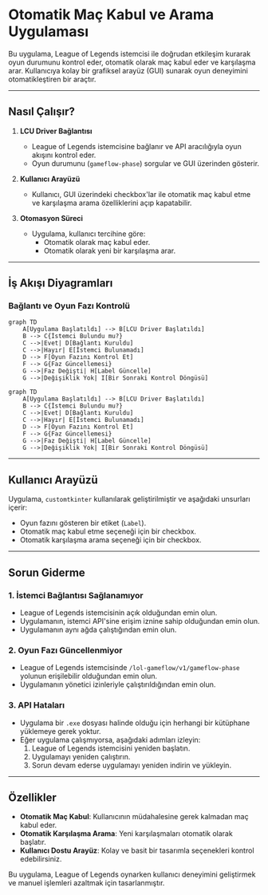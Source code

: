 
# Otomatik Maç Kabul ve Arama Uygulaması

Bu uygulama, League of Legends istemcisi ile doğrudan etkileşim kurarak oyun durumunu kontrol eder, otomatik olarak maç kabul eder ve karşılaşma arar. Kullanıcıya kolay bir grafiksel arayüz (GUI) sunarak oyun deneyimini otomatikleştiren bir araçtır.

---

## Nasıl Çalışır?

1. **LCU Driver Bağlantısı**
   - League of Legends istemcisine bağlanır ve API aracılığıyla oyun akışını kontrol eder.
   - Oyun durumunu (`gameflow-phase`) sorgular ve GUI üzerinden gösterir.

2. **Kullanıcı Arayüzü**
   - Kullanıcı, GUI üzerindeki checkbox'lar ile otomatik maç kabul etme ve karşılaşma arama özelliklerini açıp kapatabilir.

3. **Otomasyon Süreci**
   - Uygulama, kullanıcı tercihine göre:
     - Otomatik olarak maç kabul eder.
     - Otomatik olarak yeni bir karşılaşma arar.

---

## İş Akışı Diyagramları

### Bağlantı ve Oyun Fazı Kontrolü

```mermaid
graph TD
    A[Uygulama Başlatıldı] --> B[LCU Driver Başlatıldı]
    B --> C{İstemci Bulundu mu?}
    C -->|Evet| D[Bağlantı Kuruldu]
    C -->|Hayır| E[İstemci Bulunamadı]
    D --> F[Oyun Fazını Kontrol Et]
    F --> G{Faz Güncellemesi}
    G -->|Faz Değişti| H[Label Güncelle]
    G -->|Değişiklik Yok| I[Bir Sonraki Kontrol Döngüsü]
```
```mermaid
graph TD
    A[Uygulama Başlatıldı] --> B[LCU Driver Başlatıldı]
    B --> C{İstemci Bulundu mu?}
    C -->|Evet| D[Bağlantı Kuruldu]
    C -->|Hayır| E[İstemci Bulunamadı]
    D --> F[Oyun Fazını Kontrol Et]
    F --> G{Faz Güncellemesi}
    G -->|Faz Değişti| H[Label Güncelle]
    G -->|Değişiklik Yok| I[Bir Sonraki Kontrol Döngüsü]
```

---

## Kullanıcı Arayüzü

Uygulama, `customtkinter` kullanılarak geliştirilmiştir ve aşağıdaki unsurları içerir:
- Oyun fazını gösteren bir etiket (`Label`).
- Otomatik maç kabul etme seçeneği için bir checkbox.
- Otomatik karşılaşma arama seçeneği için bir checkbox.

---

## Sorun Giderme

### 1. **İstemci Bağlantısı Sağlanamıyor**
- League of Legends istemcisinin açık olduğundan emin olun.
- Uygulamanın, istemci API'sine erişim iznine sahip olduğundan emin olun.
- Uygulamanın aynı ağda çalıştığından emin olun.

### 2. **Oyun Fazı Güncellenmiyor**
- League of Legends istemcisinde `/lol-gameflow/v1/gameflow-phase` yolunun erişilebilir olduğundan emin olun.
- Uygulamanın yönetici izinleriyle çalıştırıldığından emin olun.

### 3. **API Hataları**
- Uygulama bir `.exe` dosyası halinde olduğu için herhangi bir kütüphane yüklemeye gerek yoktur.
- Eğer uygulama çalışmıyorsa, aşağıdaki adımları izleyin:
  1. League of Legends istemcisini yeniden başlatın.
  2. Uygulamayı yeniden çalıştırın.
  3. Sorun devam ederse uygulamayı yeniden indirin ve yükleyin.

---

## Özellikler

- **Otomatik Maç Kabul**: Kullanıcının müdahalesine gerek kalmadan maç kabul eder.
- **Otomatik Karşılaşma Arama**: Yeni karşılaşmaları otomatik olarak başlatır.
- **Kullanıcı Dostu Arayüz**: Kolay ve basit bir tasarımla seçenekleri kontrol edebilirsiniz.

Bu uygulama, League of Legends oynarken kullanıcı deneyimini geliştirmek ve manuel işlemleri azaltmak için tasarlanmıştır.
